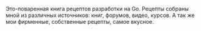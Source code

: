 Это-поваренная книга рецептов разработки на Go. Рецепты собраны мной из различных источников: книг, форумов, видео, курсов. А так же мои фирменные, собственные рецепты, самое вкусное. 
